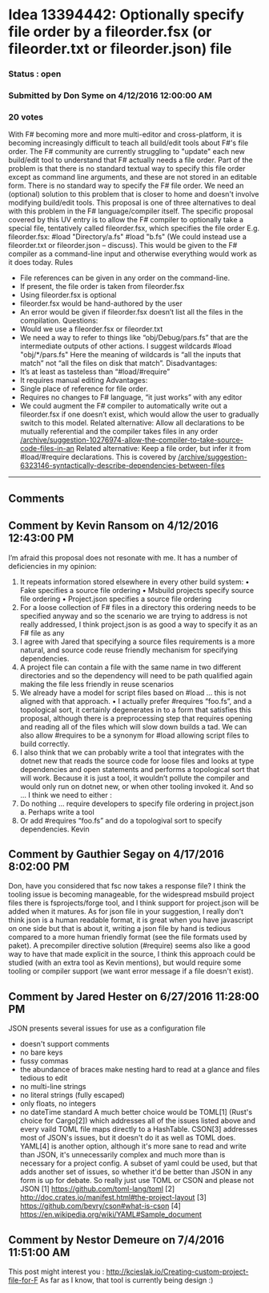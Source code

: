 # Idea 13394442: Optionally specify file order by a fileorder.fsx (or fileorder.txt or fileorder.json) file #

### Status : open

### Submitted by Don Syme on 4/12/2016 12:00:00 AM

### 20 votes

With F# becoming more and more multi-editor and cross-platform, it is becoming increasingly difficult to teach all build/edit tools about F#'s file order. The F# community are currently struggling to "update" each new build/edit tool to understand that F# actually needs a file order.
Part of the problem is that there is no standard textual way to specify this file order except as command line arguments, and these are not stored in an editable form. There is no standard way to specify the F# file order. We need an (optional) solution to this problem that is closer to home and doesn't involve modifying build/edit tools.
This proposal is one of three alternatives to deal with this problem in the F# language/compiler itself.
The specific proposal covered by this UV entry is to allow the F# compiler to optionally take a special file, tentatively called fileorder.fsx, which specifies the file order E.g.
fileorder.fsx:
#load "Directory/a.fs"
#load "b.fs"
(We could instead use a fileorder.txt or fileorder.json – discuss).
This would be given to the F# compiler as a command-line input and otherwise everything would work as it does today.
Rules
- File references can be given in any order on the command-line.
- If present, the file order is taken from fileorder.fsx
- Using fileorder.fsx is optional
- fileorder.fsx would be hand-authored by the user
- An error would be given if fileorder.fsx doesn’t list all the files in the compilation.
Questions:
- Would we use a fileorder.fsx or fileorder.txt
- We need a way to refer to things like “obj/Debug/pars.fs” that are the intermediate outputs of other actions. I suggest wildcards
#load "obj/*/pars.fs"
Here the meaning of wildcards is “all the inputs that match” not “all the files on disk that match”.
Disadvantages:
- It’s at least as tasteless than “#load/#require”
- It requires manual editing
Advantages:
- Single place of reference for file order.
- Requires no changes to F# language, “it just works” with any editor
- We could augment the F# compiler to automatically write out a fileorder.fsx if one doesn’t exist, which would allow the user to gradually switch to this model.
Related alternative: Allow all declarations to be mutually referential and the compiler takes files in any order [/archive/suggestion-10276974-allow-the-compiler-to-take-source-code-files-in-an](/archive/suggestion-10276974-allow-the-compiler-to-take-source-code-files-in-an.md)
Related alternative: Keep a file order, but infer it from #load/#require declarations. This is covered by [/archive/suggestion-6323146-syntactically-describe-dependencies-between-files](/archive/suggestion-6323146-syntactically-describe-dependencies-between-files.md)


------------------------
## Comments


## Comment by Kevin Ransom on 4/12/2016 12:43:00 PM
I’m afraid this proposal does not resonate with me. It has a number of deficiencies in my opinion:
1. It repeats information stored elsewhere in every other build system:
• Fake specifies a source file ordering
• Msbuild projects specify source file ordering
• Project.json specifies a source file ordering
2. For a loose collection of F# files in a directory this ordering needs to be specified anyway and so the scenario we are trying to address is not really addressed, I think project.json is as good a way to specify it as an F# file as any
3. I agree with Jared that specifying a source files requirements is a more natural, and source code reuse friendly mechanism for specifying dependencies.
4. A project file can contain a file with the same name in two different directories and so the dependency will need to be path qualified again making the file less friendly in reuse scenarios
5. We already have a model for script files based on #load … this is not aligned with that approach.
• I actually prefer #requires “foo.fs”, and a topological sort, it certainly degenerates in to a form that satisfies this proposal, although there is a preprocessing step that requires opening and reading all of the files which will slow down builds a tad. We can also allow #requires to be a synonym for #load allowing script files to build correctly.
6. I also think that we can probably write a tool that integrates with the dotnet new that reads the source code for loose files and looks at type dependencies and open statements and performs a topological sort that will work. Because it is just a tool, it wouldn’t pollute the compiler and would only run on dotnet new, or when other tooling invoked it.
And so …
I think we need to either :
1. Do nothing … require developers to specify file ordering in project.json
a. Perhaps write a tool
2. Or add #requires “foo.fs” and do a topologival sort to specify dependencies.
Kevin


## Comment by Gauthier Segay on 4/17/2016 8:02:00 PM
Don, have you considered that fsc now takes a response file?
I think the tooling issue is becoming manageable, for the widespread msbuild project files there is fsprojects/forge tool, and I think support for project.json will be added when it matures.
As for json file in your suggestion, I really don't think json is a human readable format, it is great when you have javascript on one side but that is about it, writing a json file by hand is tedious compared to a more human friendly format (see the file formats used by paket).
A precompiler directive solution (#require) seems also like a good way to have that made explicit in the source, I think this approach could be studied (with an extra tool as Kevin mentions), but would require some tooling or compiler support (we want error message if a file doesn't exist).


## Comment by Jared Hester on 6/27/2016 11:28:00 PM
JSON presents several issues for use as a configuration file
- doesn't support comments
- no bare keys
- fussy commas
- the abundance of braces make nesting hard to read at a glance and files tedious to edit
- no multi-line strings
- no literal strings (fully escaped)
- only floats, no integers
- no dateTime standard
A much better choice would be TOML[1] (Rust's choice for Cargo[2]) which addresses all of the issues listed above and every vaild TOML file maps directly to a HashTable.
CSON[3] addresses most of JSON's issues, but it doesn't do it as well as TOML does.
YAML[4] is another option, although it's more sane to read and write than JSON, it's unnecessarily complex and much more than is necessary for a project config. A subset of yaml could be used, but that adds another set of issues, so whether it'd be better than JSON in any form is up for debate.
So really just use TOML or CSON and please not JSON
[1] https://github.com/toml-lang/toml
[2] http://doc.crates.io/manifest.html#the-project-layout
[3] https://github.com/bevry/cson#what-is-cson
[4] https://en.wikipedia.org/wiki/YAML#Sample_document


## Comment by Nestor Demeure on 7/4/2016 11:51:00 AM
This post might interest you :
http://kcieslak.io/Creating-custom-project-file-for-F
As far as I know, that tool is currently being design :)

